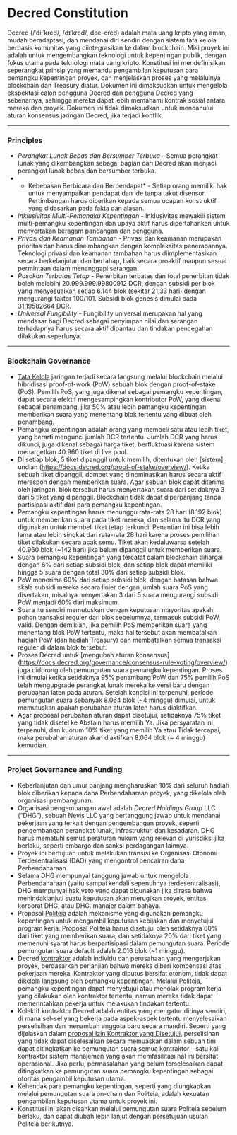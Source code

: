 # Decred Constitution

Decred (/ˈdi:ˈkred/, /dɪˈkred/, dee-cred) adalah mata uang kripto yang aman, mudah beradaptasi, dan mendanai diri sendiri dengan sistem tata kelola berbasis komunitas yang diintegrasikan ke dalam blockchain. Misi proyek ini adalah untuk mengembangkan teknologi untuk kepentingan publik, dengan fokus utama pada teknologi mata uang kripto. Konstitusi ini mendefinisikan seperangkat prinsip yang memandu pengambilan keputusan para pemangku kepentingan proyek, dan menjelaskan proses yang melaluinya blockchain dan Treasury diatur. Dokumen ini dimaksudkan untuk mengelola ekspektasi calon pengguna Decred dan pengguna Decred yang sebenarnya, sehingga mereka dapat lebih memahami kontrak sosial antara mereka dan proyek. Dokumen ini tidak dimaksudkan untuk mendahului aturan konsensus jaringan Decred, jika terjadi konflik.

___

### Principles

* *Perangkat Lunak Bebas dan Bersumber Terbuka* - Semua perangkat lunak yang dikembangkan sebagai bagian dari Decred akan menjadi perangkat lunak bebas dan bersumber terbuka.
* * Kebebasan Berbicara dan Berpendapat* - Setiap orang memiliki hak untuk menyampaikan pendapat dan ide tanpa takut disensor. Pertimbangan harus diberikan kepada semua ucapan konstruktif yang didasarkan pada fakta dan alasan.
* *Inklusivitas Multi-Pemangku Kepentingan* - Inklusivitas mewakili sistem multi-pemangku kepentingan dan upaya aktif harus dipertahankan untuk menyertakan beragam pandangan dan pengguna.
* *Privasi dan Keamanan Tambahan* - Privasi dan keamanan merupakan prioritas dan harus diseimbangkan dengan kompleksitas penerapannya. Teknologi privasi dan keamanan tambahan harus diimplementasikan secara berkelanjutan dan bertahap, baik secara proaktif maupun sesuai permintaan dalam menanggapi serangan.
* *Pasokan Terbatas Tetap* - Penerbitan terbatas dan total penerbitan tidak boleh melebihi 20.999.999.99800912 DCR, dengan subsidi per blok yang menyesuaikan setiap 6.144 blok (sekitar 21,33 hari) dengan mengurangi faktor 100/101. Subsidi blok genesis dimulai pada 31.19582664 DCR.
* *Universal Fungibility* - Fungibility universal merupakan hal yang mendasar bagi Decred sebagai penyimpan nilai dan serangan terhadapnya harus secara aktif dipantau dan tindakan pencegahan dilakukan seperlunya.
___

### Blockchain Governance
* [Tata Kelola](https://docs.decred.org/governance/overview/) jaringan terjadi secara langsung melalui blockchain melalui hibridisasi proof-of-work (PoW) sebuah blok dengan proof-of-stake (PoS). Pemilih PoS, yang juga dikenal sebagai pemangku kepentingan, dapat secara efektif mengesampingkan kontributor PoW, yang dikenal sebagai penambang, jika 50% atau lebih pemangku kepentingan memberikan suara yang menentang blok tertentu yang dibuat oleh penambang.
* Pemangku kepentingan adalah orang yang membeli satu atau lebih tiket, yang berarti mengunci jumlah DCR tertentu. Jumlah DCR yang harus dikunci, juga dikenal sebagai harga tiket, berfluktuasi karena sistem menargetkan 40.960 tiket di live pool.
* Di setiap blok, 5 tiket dipanggil untuk memilih, ditentukan oleh [sistem] undian (https://docs.decred.org/proof-of-stake/overview/). Ketika sebuah tiket dipanggil, dompet yang dinominasikan harus secara aktif merespon dengan memberikan suara. Agar sebuah blok dapat diterima oleh jaringan, blok tersebut harus menyertakan suara dari setidaknya 3 dari 5 tiket yang dipanggil. Blockchain tidak dapat diperpanjang tanpa partisipasi aktif dari para pemangku kepentingan.
* Pemangku kepentingan harus menunggu rata-rata 28 hari (8.192 blok) untuk memberikan suara pada tiket mereka, dan selama itu DCR yang digunakan untuk membeli tiket tetap terkunci. Penantian ini bisa lebih lama atau lebih singkat dari rata-rata 28 hari karena proses pemilihan tiket dilakukan secara acak semu. Tiket akan kedaluwarsa setelah 40.960 blok (~142 hari) jika belum dipanggil untuk memberikan suara.
* Suara pemangku kepentingan yang tercatat dalam blockchain dihargai dengan 6% dari setiap subsidi blok, dan setiap blok dapat memiliki hingga 5 suara dengan total 30% dari setiap subsidi blok.
* PoW menerima 60% dari setiap subsidi blok, dengan batasan bahwa skala subsidi mereka secara linier dengan jumlah suara PoS yang disertakan, misalnya menyertakan 3 dari 5 suara mengurangi subsidi PoW menjadi 60% dari maksimum.
* Suara itu sendiri memutuskan dengan keputusan mayoritas apakah pohon transaksi reguler dari blok sebelumnya, termasuk subsidi PoW, valid. Dengan demikian, jika pemilih PoS memberikan suara yang menentang blok PoW tertentu, maka hal tersebut akan membatalkan hadiah PoW (dan hadiah Treasury) dan membatalkan semua transaksi reguler di dalam blok tersebut.
* Proses Decred untuk [mengubah aturan konsensus] (https://docs.decred.org/governance/consensus-rule-voting/overview/) juga didorong oleh pemungutan suara pemangku kepentingan. Proses ini dimulai ketika setidaknya 95% penambang PoW dan 75% pemilih PoS telah mengupgrade perangkat lunak mereka ke versi baru dengan perubahan laten pada aturan. Setelah kondisi ini terpenuhi, periode pemungutan suara sebanyak 8.064 blok (~4 minggu) dimulai, untuk memutuskan apakah perubahan aturan laten harus diaktifkan.
* Agar proposal perubahan aturan dapat disetujui, setidaknya 75% tiket yang tidak disetel ke Abstain harus memilih Ya. Jika persyaratan ini terpenuhi, dan kuorum 10% tiket yang memilih Ya atau Tidak tercapai, maka perubahan aturan akan diaktifkan 8.064 blok (~ 4 minggu) kemudian.

___

### Project Governance and Funding
* Keberlanjutan dan umur panjang mengharuskan 10% dari seluruh hadiah blok diberikan kepada dana Perbendaharaan proyek, yang dikelola oleh organisasi pembangunan.
* Organisasi pengembangan awal adalah *Decred Holdings Group* LLC (&ldquo;DHG&rdquo;), sebuah Nevis LLC yang bertanggung jawab untuk mendanai pekerjaan yang terkait dengan pengembangan proyek, seperti pengembangan perangkat lunak, infrastruktur, dan kesadaran. DHG harus mematuhi semua peraturan hukum yang relevan di yurisdiksi jika berlaku, seperti embargo dan sanksi perdagangan lainnya.
* Proyek ini bertujuan untuk melakukan transisi ke Organisasi Otonomi Terdesentralisasi (DAO) yang mengontrol pencairan dana Perbendaharaan.
* Selama DHG mempunyai tanggung jawab untuk mengelola Perbendaharaan (yaitu sampai kendali sepenuhnya terdesentralisasi), DHG mempunyai hak veto yang dapat digunakan jika dirasa bahwa menindaklanjuti suatu keputusan akan merugikan proyek, entitas korporat DHG, atau DHG. manajer dalam bahaya.
* Proposal [Politeia](https://docs.decred.org/governance/politeia/overview/) adalah mekanisme yang digunakan pemangku kepentingan untuk mengambil keputusan kebijakan dan menyetujui program kerja. Proposal Politeia harus disetujui oleh setidaknya 60% dari tiket yang memberikan suara, dan setidaknya 20% dari tiket yang memenuhi syarat harus berpartisipasi dalam pemungutan suara. Periode pemungutan suara default adalah 2.016 blok (~1 minggu).
* Decred [kontraktor](https://docs.decred.org/contributing/overview/) adalah individu dan perusahaan yang mengerjakan proyek, berdasarkan perjanjian bahwa mereka diberi kompensasi atas pekerjaan mereka. Kontraktor yang diputus bersifat otonom, tidak dapat dikelola langsung oleh pemangku kepentingan. Melalui Politeia, pemangku kepentingan dapat menyetujui atau menolak program kerja yang dilakukan oleh kontraktor tertentu, namun mereka tidak dapat memerintahkan pekerja untuk melakukan tindakan tertentu.
* Kolektif kontraktor Decred adalah entitas yang mengatur dirinya sendiri, di mana sel-sel yang bekerja pada aspek-aspek tertentu menyelesaikan perselisihan dan menambah anggota baru secara mandiri. Seperti yang dijelaskan dalam [proposal Izin Kontraktor yang Disetujui](https://proposals-archive.decred.org/proposals/fa38a3593d9a3f6cb2478a24c25114f5097c572f6dadf24c78bb521ed10992a4), perselisihan yang tidak dapat diselesaikan secara memuaskan dalam sebuah tim dapat ditingkatkan ke pemungutan suara semua kontraktor - satu kali kontraktor sistem manajemen yang akan memfasilitasi hal ini bersifat operasional. Jika perlu, permasalahan yang belum terselesaikan dapat ditingkatkan ke pemungutan suara pemangku kepentingan sebagai otoritas pengambil keputusan utama.
* Kehendak para pemangku kepentingan, seperti yang diungkapkan melalui pemungutan suara on-chain dan Politeia, adalah kekuatan pengambilan keputusan utama untuk proyek ini.
* Konstitusi ini akan disahkan melalui pemungutan suara Politeia sebelum berlaku, dan dapat diubah lebih lanjut dengan persetujuan usulan Politeia berikutnya.
